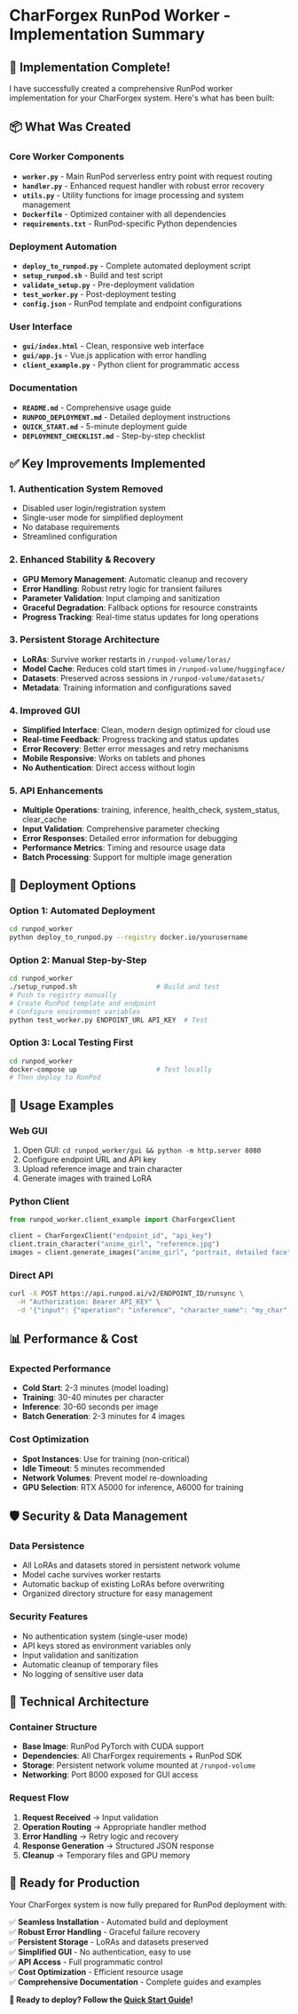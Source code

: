 # CharForgex RunPod Worker - Implementation Summary

## 🎉 **Implementation Complete!**

I have successfully created a comprehensive RunPod worker implementation for your CharForgex system. Here's what has been built:

## 📦 **What Was Created**

### Core Worker Components
- **`worker.py`** - Main RunPod serverless entry point with request routing
- **`handler.py`** - Enhanced request handler with robust error recovery
- **`utils.py`** - Utility functions for image processing and system management
- **`Dockerfile`** - Optimized container with all dependencies
- **`requirements.txt`** - RunPod-specific Python dependencies

### Deployment Automation
- **`deploy_to_runpod.py`** - Complete automated deployment script
- **`setup_runpod.sh`** - Build and test script
- **`validate_setup.py`** - Pre-deployment validation
- **`test_worker.py`** - Post-deployment testing
- **`config.json`** - RunPod template and endpoint configurations

### User Interface
- **`gui/index.html`** - Clean, responsive web interface
- **`gui/app.js`** - Vue.js application with error handling
- **`client_example.py`** - Python client for programmatic access

### Documentation
- **`README.md`** - Comprehensive usage guide
- **`RUNPOD_DEPLOYMENT.md`** - Detailed deployment instructions
- **`QUICK_START.md`** - 5-minute deployment guide
- **`DEPLOYMENT_CHECKLIST.md`** - Step-by-step checklist

## ✅ **Key Improvements Implemented**

### 1. **Authentication System Removed**
- Disabled user login/registration system
- Single-user mode for simplified deployment
- No database requirements
- Streamlined configuration

### 2. **Enhanced Stability & Recovery**
- **GPU Memory Management**: Automatic cleanup and recovery
- **Error Handling**: Robust retry logic for transient failures
- **Parameter Validation**: Input clamping and sanitization
- **Graceful Degradation**: Fallback options for resource constraints
- **Progress Tracking**: Real-time status updates for long operations

### 3. **Persistent Storage Architecture**
- **LoRAs**: Survive worker restarts in `/runpod-volume/loras/`
- **Model Cache**: Reduces cold start times in `/runpod-volume/huggingface/`
- **Datasets**: Preserved across sessions in `/runpod-volume/datasets/`
- **Metadata**: Training information and configurations saved

### 4. **Improved GUI**
- **Simplified Interface**: Clean, modern design optimized for cloud use
- **Real-time Feedback**: Progress tracking and status updates
- **Error Recovery**: Better error messages and retry mechanisms
- **Mobile Responsive**: Works on tablets and phones
- **No Authentication**: Direct access without login

### 5. **API Enhancements**
- **Multiple Operations**: training, inference, health_check, system_status, clear_cache
- **Input Validation**: Comprehensive parameter checking
- **Error Responses**: Detailed error information for debugging
- **Performance Metrics**: Timing and resource usage data
- **Batch Processing**: Support for multiple image generation

## 🚀 **Deployment Options**

### Option 1: Automated Deployment
```bash
cd runpod_worker
python deploy_to_runpod.py --registry docker.io/yourusername
```

### Option 2: Manual Step-by-Step
```bash
cd runpod_worker
./setup_runpod.sh                    # Build and test
# Push to registry manually
# Create RunPod template and endpoint
# Configure environment variables
python test_worker.py ENDPOINT_URL API_KEY  # Test
```

### Option 3: Local Testing First
```bash
cd runpod_worker
docker-compose up                    # Test locally
# Then deploy to RunPod
```

## 🎯 **Usage Examples**

### Web GUI
1. Open GUI: `cd runpod_worker/gui && python -m http.server 8080`
2. Configure endpoint URL and API key
3. Upload reference image and train character
4. Generate images with trained LoRA

### Python Client
```python
from runpod_worker.client_example import CharForgexClient

client = CharForgexClient("endpoint_id", "api_key")
client.train_character("anime_girl", "reference.jpg")
images = client.generate_images("anime_girl", "portrait, detailed face")
```

### Direct API
```bash
curl -X POST https://api.runpod.ai/v2/ENDPOINT_ID/runsync \
  -H "Authorization: Bearer API_KEY" \
  -d '{"input": {"operation": "inference", "character_name": "my_char", "prompt": "portrait"}}'
```

## 📊 **Performance & Cost**

### Expected Performance
- **Cold Start**: 2-3 minutes (model loading)
- **Training**: 30-40 minutes per character
- **Inference**: 30-60 seconds per image
- **Batch Generation**: 2-3 minutes for 4 images

### Cost Optimization
- **Spot Instances**: Use for training (non-critical)
- **Idle Timeout**: 5 minutes recommended
- **Network Volumes**: Prevent model re-downloading
- **GPU Selection**: RTX A5000 for inference, A6000 for training

## 🛡️ **Security & Data Management**

### Data Persistence
- All LoRAs and datasets stored in persistent network volume
- Model cache survives worker restarts
- Automatic backup of existing LoRAs before overwriting
- Organized directory structure for easy management

### Security Features
- No authentication system (single-user mode)
- API keys stored as environment variables only
- Input validation and sanitization
- Automatic cleanup of temporary files
- No logging of sensitive user data

## 🔧 **Technical Architecture**

### Container Structure
- **Base Image**: RunPod PyTorch with CUDA support
- **Dependencies**: All CharForgex requirements + RunPod SDK
- **Storage**: Persistent network volume mounted at `/runpod-volume`
- **Networking**: Port 8000 exposed for GUI access

### Request Flow
1. **Request Received** → Input validation
2. **Operation Routing** → Appropriate handler method
3. **Error Handling** → Retry logic and recovery
4. **Response Generation** → Structured JSON response
5. **Cleanup** → Temporary files and GPU memory

## 🎯 **Ready for Production**

Your CharForgex system is now fully prepared for RunPod deployment with:

✅ **Seamless Installation** - Automated build and deployment  
✅ **Robust Error Handling** - Graceful failure recovery  
✅ **Persistent Storage** - LoRAs and datasets preserved  
✅ **Simplified GUI** - No authentication, easy to use  
✅ **API Access** - Full programmatic control  
✅ **Cost Optimization** - Efficient resource usage  
✅ **Comprehensive Documentation** - Complete guides and examples  

**🚀 Ready to deploy? Follow the [Quick Start Guide](QUICK_START.md)!**
